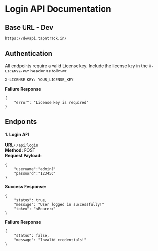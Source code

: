 # Login API Documentation

## Base URL - Dev
```
https://devapi.tapntrack.in/
```
## Authentication
All endpoints require a valid License key. Include the license key in the `X-LICENSE-KEY` header as follows:
```
X-LICENSE-KEY: YOUR_LICENSE_KEY
```
**Failure Response**
```
{
    "error": "License key is required"
}
```

## Endpoints
#### 1. Login API
**URL:** `/api/login`\
**Method:** POST\
**Request Payload:**
```
{
    "username":"admin1"
    "password":"123456"
}
```
**Success Response:**
```
{
    "status": true,
    "message": "User logged in successfully!",
    "token": "<Bearer>"
}
```
**Failure Response**
```
{
    "status": false,
    "message": "Invalid credentials!"
}
```

